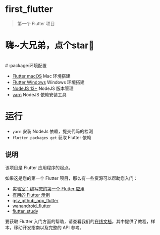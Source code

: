 # first_flutter
> 第一个 Flutter 项目

# 嗨~大兄弟，点个star:kiss:

<br>
# :package:环境配置

* [Flutter macOS](https://flutterchina.club/setup-macos/) Mac 环境搭建
* [Flutter Windows](https://flutterchina.club/setup-windows/) Windows 环境搭建
* [NodeJS 13+](https://github.com/nvm-sh/nvm) NodeJS 版本管理
* [yarn](https://github.com/yarnpkg/yarn) NodeJS 依赖安装工具

# 运行

* `yarn` 安装 NodeJs 依赖，提交代码的检测
* `flutter packages get` 获取 Flutter 依赖

## 说明

该项目是 Flutter 应用程序的起点。

如果这是您的第一个 Flutter 项目，那么有一些资源可以帮助您入门：

* [实验室：编写您的第一个 Flutter 应用](https://flutter.dev/docs/get-started/codelab)
* [有用的 Flutter 示例](https://flutter.dev/docs/cookbook)
* [gsy_github_app_flutter](https://github.com/CarGuo/gsy_github_app_flutter)
* [wanandroid_flutter](https://github.com/yechaoa/wanandroid_flutter)
* [flutter_study](https://github.com/luhenchang/flutter_study)

要获取 Flutter 入门方面的帮助，请查看我们的[在线文档](https://flutter.cn/docs)，其中提供了教程，样本，移动开发指南以及完整的 API 参考。

